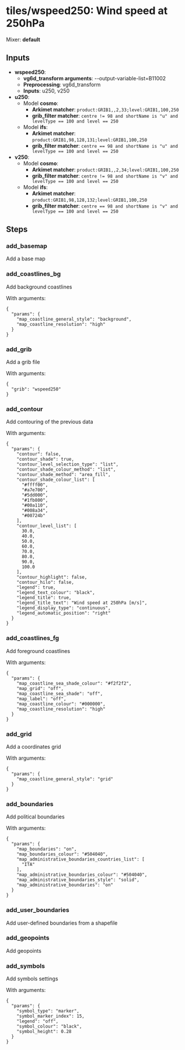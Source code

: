 # tiles/wspeed250: Wind speed at 250hPa

Mixer: **default**

## Inputs

* **wspeed250**:
    * **vg6d_transform arguments**: --output-variable-list=B11002
    * **Preprocessing**: vg6d_transform
    * **Inputs**: u250, v250
* **u250**:
    * Model **cosmo**:
        * **Arkimet matcher**: `product:GRIB1,,2,33;level:GRIB1,100,250`
        * **grib_filter matcher**: `centre != 98 and shortName is "u" and levelType == 100 and level == 250`
    * Model **ifs**:
        * **Arkimet matcher**: `product:GRIB1,98,128,131;level:GRIB1,100,250`
        * **grib_filter matcher**: `centre == 98 and shortName is "u" and levelType == 100 and level == 250`
* **v250**:
    * Model **cosmo**:
        * **Arkimet matcher**: `product:GRIB1,,2,34;level:GRIB1,100,250`
        * **grib_filter matcher**: `centre != 98 and shortName is "v" and levelType == 100 and level == 250`
    * Model **ifs**:
        * **Arkimet matcher**: `product:GRIB1,98,128,132;level:GRIB1,100,250`
        * **grib_filter matcher**: `centre == 98 and shortName is "v" and levelType == 100 and level == 250`

## Steps

### add_basemap

Add a base map


### add_coastlines_bg

Add background coastlines

With arguments:
```
{
  "params": {
    "map_coastline_general_style": "background",
    "map_coastline_resolution": "high"
  }
}
```

### add_grib

Add a grib file

With arguments:
```
{
  "grib": "wspeed250"
}
```

### add_contour

Add contouring of the previous data

With arguments:
```
{
  "params": {
    "contour": false,
    "contour_shade": true,
    "contour_level_selection_type": "list",
    "contour_shade_colour_method": "list",
    "contour_shade_method": "area_fill",
    "contour_shade_colour_list": [
      "#ffff00",
      "#a7e700",
      "#5dd000",
      "#1fb800",
      "#00a110",
      "#008a34",
      "#00724b"
    ],
    "contour_level_list": [
      30.0,
      40.0,
      50.0,
      60.0,
      70.0,
      80.0,
      90.0,
      100.0
    ],
    "contour_highlight": false,
    "contour_hilo": false,
    "legend": true,
    "legend_text_colour": "black",
    "legend_title": true,
    "legend_title_text": "Wind speed at 250hPa [m/s]",
    "legend_display_type": "continuous",
    "legend_automatic_position": "right"
  }
}
```

### add_coastlines_fg

Add foreground coastlines

With arguments:
```
{
  "params": {
    "map_coastline_sea_shade_colour": "#f2f2f2",
    "map_grid": "off",
    "map_coastline_sea_shade": "off",
    "map_label": "off",
    "map_coastline_colour": "#000000",
    "map_coastline_resolution": "high"
  }
}
```

### add_grid

Add a coordinates grid

With arguments:
```
{
  "params": {
    "map_coastline_general_style": "grid"
  }
}
```

### add_boundaries

Add political boundaries

With arguments:
```
{
  "params": {
    "map_boundaries": "on",
    "map_boundaries_colour": "#504040",
    "map_administrative_boundaries_countries_list": [
      "ITA"
    ],
    "map_administrative_boundaries_colour": "#504040",
    "map_administrative_boundaries_style": "solid",
    "map_administrative_boundaries": "on"
  }
}
```

### add_user_boundaries

Add user-defined boundaries from a shapefile


### add_geopoints

Add geopoints


### add_symbols

Add symbols settings

With arguments:
```
{
  "params": {
    "symbol_type": "marker",
    "symbol_marker_index": 15,
    "legend": "off",
    "symbol_colour": "black",
    "symbol_height": 0.28
  }
}
```

